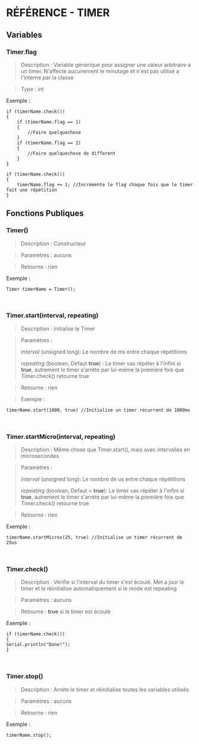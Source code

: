 # RÉFÉRENCE - TIMER

## Variables

### Timer.flag

> Description : Variable générique pour assigner une valeur arbitraire a un timer. N'affecte aucunement le minutage et n'est pas utilisé a l'interne par la classe

> Type : int

Exemple :

```
if (timerName.check())
{
    if (timerName.flag == 1)
    {
        //Faire quelquechose
    }
    if (timerName.flag == 2)
    {
        //Faire quelquechose de different
    }
}
```

```
if (timerName.check())
{
    timerName.flag += 1; //Incrémente le flag chaque fois que le timer fait une répétition
}
```

## Fonctions Publiques

### Timer()

> Description : Constructeur

> Paramètres : aucuns

> Retourne : rien

Exemple :

```
Timer timerName = Timer();
```

</br>

### Timer.start(interval, repeating)

> Description : Initialise le Timer

> Paramètres :
>
> _interval_ (unsigned long): Le nombre de ms entre chaque répétitions
>
> _repeating_ (boolean, Defaut **true**) : Le timer vas répéter à l'infini si **true**, autrement le timer s'arrète par lui-même la première fois que Timer.check() retourne true

> Retourne : rien

> Exemple :

```
timerName.start(1000, true) //Initialise un timer récurrent de 1000ms
```

</br>

### Timer.startMicro(interval, repeating)

> Description : Même chose que Timer.start(), mais avec intervalles en microsecondes

> Paramètres :
>
> _interval_ (unsigned long): Le nombre de us entre chaque répétitions
>
> _repeating_ (boolean, Defaut = **true**): Le timer vas répéter à l'infini si **true**, autrement le timer s'arrète par lui-même la première fois que Timer.check() retourne true

> Retourne : rien

Exemple :

```
timerName.startMicros(25, true) //Initialise un timer récurrent de 25us
```

</br>

### Timer.check()

> Description : Vérifie si l'interval du timer s'est écoulé. Met a jour le timer et le réinitialise automatiquement si le mode est repeating

> Paramètres : aucuns

> Retourne : **true** si le timer est écoulé

Exemple :

```
if (timerName.check())
{
Serial.println("Done!");
}
```

</br>

### Timer.stop()

> Description : Arrète le timer et réinitialise toutes les variables utilisés

> Paramètres : aucuns

> Retourne : rien

Exemple :

```
timerName.stop();
```
